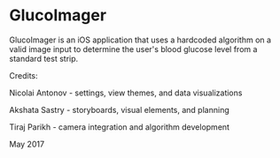 # GlucoImager
GlucoImager is an iOS application that uses a hardcoded algorithm on a valid image input to determine the user's blood glucose level from a standard test strip. 

Credits:

Nicolai Antonov - settings, view themes, and data visualizations

Akshata Sastry - storyboards, visual elements, and planning

Tiraj Parikh - camera integration and algorithm development

May 2017
